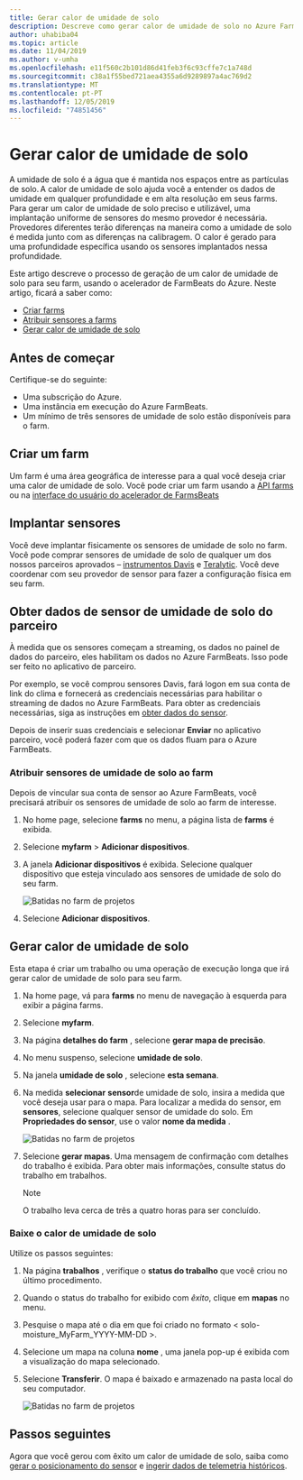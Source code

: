 ```yaml
---
title: Gerar calor de umidade de solo
description: Descreve como gerar calor de umidade de solo no Azure FarmBeats
author: uhabiba04
ms.topic: article
ms.date: 11/04/2019
ms.author: v-umha
ms.openlocfilehash: e11f560c2b101d86d41feb3f6c93cffe7c1a748d
ms.sourcegitcommit: c38a1f55bed721aea4355a6d9289897a4ac769d2
ms.translationtype: MT
ms.contentlocale: pt-PT
ms.lasthandoff: 12/05/2019
ms.locfileid: "74851456"
---
```

# <a name="generate-soil-moisture-heatmap"></a>Gerar calor de umidade de solo

A umidade de solo é a água que é mantida nos espaços entre as partículas de solo. A calor de umidade de solo ajuda você a entender os dados de umidade em qualquer profundidade e em alta resolução em seus farms. Para gerar um calor de umidade de solo preciso e utilizável, uma implantação uniforme de sensores do mesmo provedor é necessária. Provedores diferentes terão diferenças na maneira como a umidade de solo é medida junto com as diferenças na calibragem. O calor é gerado para uma profundidade específica usando os sensores implantados nessa profundidade.

Este artigo descreve o processo de geração de um calor de umidade de solo para seu farm, usando o acelerador de FarmBeats do Azure. Neste artigo, ficará a saber como:

- [Criar farms](#create-a-farm)
- [Atribuir sensores a farms](#get-soil-moisture-sensor-data-from-partner)
- [Gerar calor de umidade de solo](#generate-soil-moisture-heatmap)

## <a name="before-you-begin"></a>Antes de começar

Certifique-se do seguinte:  

- Uma subscrição do Azure.
- Uma instância em execução do Azure FarmBeats.
- Um mínimo de três sensores de umidade de solo estão disponíveis para o farm.

## <a name="create-a-farm"></a>Criar um farm

Um farm é uma área geográfica de interesse para a qual você deseja criar uma calor de umidade de solo. Você pode criar um farm usando a [API farms](https://aka.ms/FarmBeatsDatahubSwagger) ou na [interface do usuário do acelerador de FarmsBeats](manage-farms.md#create-farms)

## <a name="deploy-sensors"></a>Implantar sensores

Você deve implantar fisicamente os sensores de umidade de solo no farm. Você pode comprar sensores de umidade de solo de qualquer um dos nossos parceiros aprovados – [instrumentos Davis](https://www.davisinstruments.com/product/enviromonitor-gateway/) e [Teralytic](https://teralytic.com/). Você deve coordenar com seu provedor de sensor para fazer a configuração física em seu farm.

## <a name="get-soil-moisture-sensor-data-from-partner"></a>Obter dados de sensor de umidade de solo do parceiro

À medida que os sensores começam a streaming, os dados no painel de dados do parceiro, eles habilitam os dados no Azure FarmBeats. Isso pode ser feito no aplicativo de parceiro.

Por exemplo, se você comprou sensores Davis, fará logon em sua conta de link do clima e fornecerá as credenciais necessárias para habilitar o streaming de dados no Azure FarmBeats. Para obter as credenciais necessárias, siga as instruções em [obter dados do sensor](get-sensor-data-from-sensor-partner.md#get-sensor-data-from-sensor-partners).

Depois de inserir suas credenciais e selecionar **Enviar** no aplicativo parceiro, você poderá fazer com que os dados fluam para o Azure FarmBeats.

### <a name="assign-soil-moisture-sensors-to-the-farm"></a>Atribuir sensores de umidade de solo ao farm

Depois de vincular sua conta de sensor ao Azure FarmBeats, você precisará atribuir os sensores de umidade de solo ao farm de interesse.

1.  No home page, selecione **farms** no menu, a página lista de **farms** é exibida.
2.  Selecione **myfarm** > **Adicionar dispositivos**.
3.  A janela **Adicionar dispositivos** é exibida. Selecione qualquer dispositivo que esteja vinculado aos sensores de umidade de solo do seu farm.

    ![Batidas no farm de projetos](./media/get-sensor-data-from-sensor-partner/add-devices-1.png)

4. Selecione **Adicionar dispositivos**.     

## <a name="generate-soil-moisture-heatmap"></a>Gerar calor de umidade de solo

Esta etapa é criar um trabalho ou uma operação de execução longa que irá gerar calor de umidade de solo para seu farm.

1.  Na home page, vá para **farms** no menu de navegação à esquerda para exibir a página farms.
2.  Selecione **myfarm**.
3.  Na página **detalhes do farm** , selecione **gerar mapa de precisão**.
4.  No menu suspenso, selecione **umidade de solo**.
5.  Na janela **umidade de solo** , selecione **esta semana**.
6.  Na medida **selecionar** **sensor**de umidade de solo, insira a medida que você deseja usar para o mapa.
    Para localizar a medida do sensor, em **sensores**, selecione qualquer sensor de umidade do solo. Em **Propriedades do sensor**, use o valor **nome da medida** .

    ![Batidas no farm de projetos](./media/get-sensor-data-from-sensor-partner/soil-moisture-1.png)


7.  Selecione **gerar mapas**.
    Uma mensagem de confirmação com detalhes do trabalho é exibida. Para obter mais informações, consulte status do trabalho em trabalhos.

    >[!NOTE]
    > O trabalho leva cerca de três a quatro horas para ser concluído.

### <a name="download-the-soil-moisture-heatmap"></a>Baixe o calor de umidade de solo

Utilize os passos seguintes:

1. Na página **trabalhos** , verifique o **status do trabalho** que você criou no último procedimento.
2. Quando o status do trabalho for exibido com *êxito*, clique em **mapas** no menu.
3. Pesquise o mapa até o dia em que foi criado no formato < solo-moisture_MyFarm_YYYY-MM-DD >.
4. Selecione um mapa na coluna **nome** , uma janela pop-up é exibida com a visualização do mapa selecionado.
5. Selecione **Transferir**. O mapa é baixado e armazenado na pasta local do seu computador.

    ![Batidas no farm de projetos](./media/get-sensor-data-from-sensor-partner/download-soil-moisture-map-1.png)

## <a name="next-steps"></a>Passos seguintes

Agora que você gerou com êxito um calor de umidade de solo, saiba como [gerar o posicionamento do sensor](generate-maps.md#sensor-placement-map) e [ingerir dados de telemetria históricos](ingest-historical-telemetry-data.md). 
